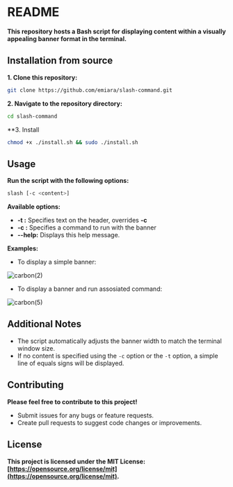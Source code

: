 
# **README**

**This repository hosts a Bash script for displaying content within a visually appealing banner format in the terminal.**

## Installation from source

**1. Clone this repository:**

```bash
git clone https://github.com/emiara/slash-command.git
```

**2. Navigate to the repository directory:**

```bash
cd slash-command
```

**3. Install

```bash
chmod +x ./install.sh && sudo ./install.sh
```

## Usage

**Run the script with the following options:**

```bash
slash [-c <content>]
```

**Available options:**

* **-t <text>:** Specifies text on the header, overrides **-c**
* **-c <command>:** Specifies a command to run with the banner
* **--help:** Displays this help message.

**Examples:**

* To display a simple banner:

![carbon(2)](https://github.com/emiara/slash-command/assets/61361584/793493bd-96ed-4924-bedb-a05a7834fb0a)

* To display a banner and run assosiated command:

![carbon(5)](https://github.com/emiara/slash-command/assets/61361584/88abfbba-64ed-4340-8ee1-3fe1c40eca07)



## Additional Notes

* The script automatically adjusts the banner width to match the terminal window size.
* If no content is specified using the `-c` option or the `-t` option, a simple line of equals signs will be displayed.

## Contributing

**Please feel free to contribute to this project!**

* Submit issues for any bugs or feature requests.
* Create pull requests to suggest code changes or improvements.

## License

**This project is licensed under the MIT License: [https://opensource.org/license/mit](https://opensource.org/license/mit).**

